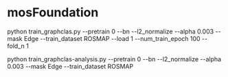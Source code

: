 # mosFoundation


python train_graphclas.py --pretrain 0  --bn --l2_normalize --alpha 0.003 --mask Edge --train_dataset ROSMAP --load 1 --num_train_epoch 100 --fold_n 1

python train_graphclas-analysis.py --pretrain 0  --bn --l2_normalize --alpha 0.003 --mask Edge --train_dataset ROSMAP